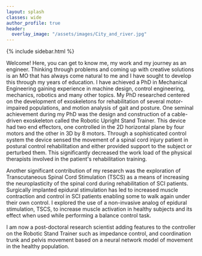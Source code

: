 ```yaml
---
layout: splash
classes: wide
author_profile: true
header:
  overlay_image: "/assets/images/City_and_river.jpg"
---
```

 
{% include sidebar.html %} 



Welcome! Here, you can get to know me, my work and my journey as an engineer. Thinking through problems and coming up with creative solutions is an MO that has always come natural to me and I have sought to develop this through my years of education. I have achieved a PhD in Mechanical Engineering gaining experience in machine design, control engineering, mechanics, robotics and many other topics.  My PhD researched centered on the development of exoskeletons for rehabilitation of several motor-impaired populations, and motion analysis of gait and posture. One seminal achievement during my PhD was the design and construction of a cable-driven exoskeleton called the Robotic Upright Stand Trainer. This device had two end effectors, one controlled in the 2D horizontal plane by four motors and the other in 3D by 8 motors. Through a sophisticated control system the device sensed the movement of a spinal cord injury patient in postural control rehabilitation and either provided support to the subject or perturbed them. This significantly decreased the work load of the physical therapists involved in the patient's rehabilitation training.  

Another significant contribution of my research was the exploration of Transcutaneous Spinal Cord Stimulation (TSCS) as a means of increasing the neuroplasticity of the spinal cord during rehabilitation of SCI patients. Surgically implanted epidural stimulation has led to increased muscle contraction and control in SCI patients enabling some to walk again under their own control. I explored the use of a non-invasive analog of epidural stimulation, TSCS, to increase muscle activation in healthy subjects and its effect when used while performing a balance control task.  

I am now a post-doctoral research scientist adding features to the controller on the Robotic Stand Trainer such as impedance control, and coordination trunk and pelvis movement based on a neural network model of movement in the healthy population.
